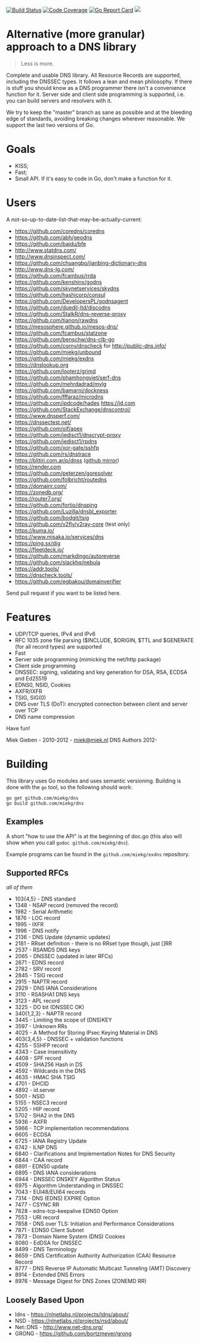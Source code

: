 [![Build Status](https://travis-ci.org/miekg/dns.svg?branch=master)](https://travis-ci.org/miekg/dns)
[![Code Coverage](https://img.shields.io/codecov/c/github/miekg/dns/master.svg)](https://codecov.io/github/miekg/dns?branch=master)
[![Go Report Card](https://goreportcard.com/badge/github.com/miekg/dns)](https://goreportcard.com/report/miekg/dns)
[![](https://godoc.org/github.com/miekg/dns?status.svg)](https://godoc.org/github.com/miekg/dns)

# Alternative (more granular) approach to a DNS library

> Less is more.

Complete and usable DNS library. All Resource Records are supported, including the DNSSEC types.
It follows a lean and mean philosophy. If there is stuff you should know as a DNS programmer there
isn't a convenience function for it. Server side and client side programming is supported, i.e. you
can build servers and resolvers with it.

We try to keep the "master" branch as sane as possible and at the bleeding edge of standards,
avoiding breaking changes wherever reasonable. We support the last two versions of Go.

# Goals

* KISS;
* Fast;
* Small API. If it's easy to code in Go, don't make a function for it.

# Users

A not-so-up-to-date-list-that-may-be-actually-current:

* https://github.com/coredns/coredns
* https://github.com/abh/geodns
* https://github.com/baidu/bfe
* http://www.statdns.com/
* http://www.dnsinspect.com/
* https://github.com/chuangbo/jianbing-dictionary-dns
* http://www.dns-lg.com/
* https://github.com/fcambus/rrda
* https://github.com/kenshinx/godns
* https://github.com/skynetservices/skydns
* https://github.com/hashicorp/consul
* https://github.com/DevelopersPL/godnsagent
* https://github.com/duedil-ltd/discodns
* https://github.com/StalkR/dns-reverse-proxy
* https://github.com/tianon/rawdns
* https://mesosphere.github.io/mesos-dns/
* https://github.com/fcambus/statzone
* https://github.com/benschw/dns-clb-go
* https://github.com/corny/dnscheck for <http://public-dns.info/>
* https://github.com/miekg/unbound
* https://github.com/miekg/exdns
* https://dnslookup.org
* https://github.com/looterz/grimd
* https://github.com/phamhongviet/serf-dns
* https://github.com/mehrdadrad/mylg
* https://github.com/bamarni/dockness
* https://github.com/fffaraz/microdns
* https://github.com/ipdcode/hades <https://jd.com>
* https://github.com/StackExchange/dnscontrol/
* https://www.dnsperf.com/
* https://dnssectest.net/
* https://github.com/oif/apex
* https://github.com/jedisct1/dnscrypt-proxy
* https://github.com/jedisct1/rpdns
* https://github.com/xor-gate/sshfp
* https://github.com/rs/dnstrace
* https://blitiri.com.ar/p/dnss ([github mirror](https://github.com/albertito/dnss))
* https://render.com
* https://github.com/peterzen/goresolver
* https://github.com/folbricht/routedns
* https://domainr.com/
* https://zonedb.org/
* https://router7.org/
* https://github.com/fortio/dnsping
* https://github.com/Luzilla/dnsbl_exporter
* https://github.com/bodgit/tsig
* https://github.com/v2fly/v2ray-core (test only)
* https://kuma.io/
* https://www.misaka.io/services/dns
* https://ping.sx/dig
* https://fleetdeck.io/
* https://github.com/markdingo/autoreverse
* https://github.com/slackhq/nebula
* https://addr.tools/
* https://dnscheck.tools/
* https://github.com/egbakou/domainverifier


Send pull request if you want to be listed here.

# Features

* UDP/TCP queries, IPv4 and IPv6
* RFC 1035 zone file parsing ($INCLUDE, $ORIGIN, $TTL and $GENERATE (for all record types) are supported
* Fast
* Server side programming (mimicking the net/http package)
* Client side programming
* DNSSEC: signing, validating and key generation for DSA, RSA, ECDSA and Ed25519
* EDNS0, NSID, Cookies
* AXFR/IXFR
* TSIG, SIG(0)
* DNS over TLS (DoT): encrypted connection between client and server over TCP
* DNS name compression

Have fun!

Miek Gieben  -  2010-2012  -  <miek@miek.nl>
DNS Authors 2012-

# Building

This library uses Go modules and uses semantic versioning. Building is done with the `go` tool, so
the following should work:

    go get github.com/miekg/dns
    go build github.com/miekg/dns

## Examples

A short "how to use the API" is at the beginning of doc.go (this also will show when you call `godoc
github.com/miekg/dns`).

Example programs can be found in the `github.com/miekg/exdns` repository.

## Supported RFCs

*all of them*

* 103{4,5} - DNS standard
* 1348 - NSAP record (removed the record)
* 1982 - Serial Arithmetic
* 1876 - LOC record
* 1995 - IXFR
* 1996 - DNS notify
* 2136 - DNS Update (dynamic updates)
* 2181 - RRset definition - there is no RRset type though, just []RR
* 2537 - RSAMD5 DNS keys
* 2065 - DNSSEC (updated in later RFCs)
* 2671 - EDNS record
* 2782 - SRV record
* 2845 - TSIG record
* 2915 - NAPTR record
* 2929 - DNS IANA Considerations
* 3110 - RSASHA1 DNS keys
* 3123 - APL record
* 3225 - DO bit (DNSSEC OK)
* 340{1,2,3} - NAPTR record
* 3445 - Limiting the scope of (DNS)KEY
* 3597 - Unknown RRs
* 4025 - A Method for Storing IPsec Keying Material in DNS
* 403{3,4,5} - DNSSEC + validation functions
* 4255 - SSHFP record
* 4343 - Case insensitivity
* 4408 - SPF record
* 4509 - SHA256 Hash in DS
* 4592 - Wildcards in the DNS
* 4635 - HMAC SHA TSIG
* 4701 - DHCID
* 4892 - id.server
* 5001 - NSID
* 5155 - NSEC3 record
* 5205 - HIP record
* 5702 - SHA2 in the DNS
* 5936 - AXFR
* 5966 - TCP implementation recommendations
* 6605 - ECDSA
* 6725 - IANA Registry Update
* 6742 - ILNP DNS
* 6840 - Clarifications and Implementation Notes for DNS Security
* 6844 - CAA record
* 6891 - EDNS0 update
* 6895 - DNS IANA considerations
* 6944 - DNSSEC DNSKEY Algorithm Status
* 6975 - Algorithm Understanding in DNSSEC
* 7043 - EUI48/EUI64 records
* 7314 - DNS (EDNS) EXPIRE Option
* 7477 - CSYNC RR
* 7828 - edns-tcp-keepalive EDNS0 Option
* 7553 - URI record
* 7858 - DNS over TLS: Initiation and Performance Considerations
* 7871 - EDNS0 Client Subnet
* 7873 - Domain Name System (DNS) Cookies
* 8080 - EdDSA for DNSSEC
* 8499 - DNS Terminology
* 8659 - DNS Certification Authority Authorization (CAA) Resource Record
* 8777 - DNS Reverse IP Automatic Multicast Tunneling (AMT) Discovery
* 8914 - Extended DNS Errors
* 8976 - Message Digest for DNS Zones (ZONEMD RR)

## Loosely Based Upon

* ldns - <https://nlnetlabs.nl/projects/ldns/about/>
* NSD - <https://nlnetlabs.nl/projects/nsd/about/>
* Net::DNS - <http://www.net-dns.org/>
* GRONG - <https://github.com/bortzmeyer/grong>
